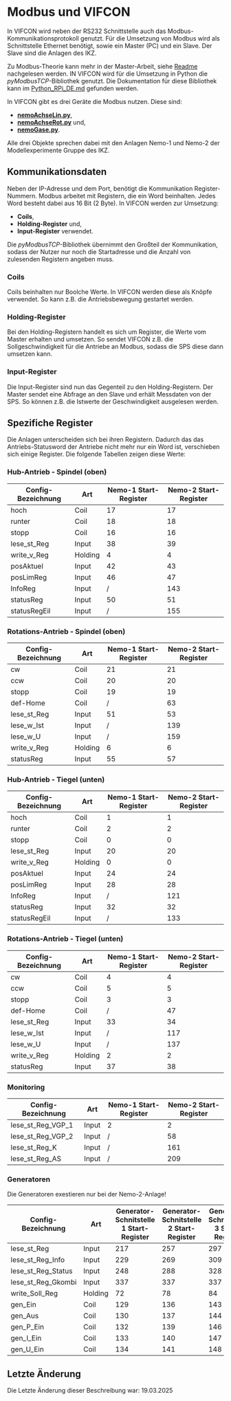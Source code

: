 # Modbus und VIFCON

In VIFCON wird neben der RS232 Schnittstelle auch das Modbus-Kommunikationsprotokoll genutzt. Für die Umsetzung von Modbus wird als Schnittstelle Ethernet benötigt, sowie ein Master (PC) und ein Slave. Der Slave sind die Anlagen des IKZ. 

Zu Modbus-Theorie kann mehr in der Master-Arbeit, siehe [Readme](Readme_DE.md) nachgelesen werden. IN VIFCON wird für die Umsetzung in Python die *pyModbusTCP*-Bibliothek genutzt. Die Dokumentation für diese Bibliothek kann im [Python_RPi_DE.md](Python_RPi_DE.md) gefunden werden.

In VIFCON gibt es drei Geräte die Modbus nutzen. Diese sind:

- [**nemoAchseLin.py**](../vifcon/devices/nemoAchseLin.py),
- [**nemoAchseRot.py**](../vifcon/devices/nemoAchseRot.py) und,
- [**nemoGase.py**](../vifcon/devices/nemoGase.py).

Alle drei Objekte sprechen dabei mit den Anlagen Nemo-1 und Nemo-2 der Modellexperimente Gruppe des IKZ. 

## Kommunikationsdaten

Neben der IP-Adresse und dem Port, benötigt die Kommunikation Register-Nummern. Modbus arbeitet mit Registern, die ein Word beinhalten. Jedes Word besteht dabei aus 16 Bit (2 Byte). In VIFCON werden zur Umsetzung:

- **Coils**,
- **Holding-Register** und,
- **Input-Register** verwendet.

Die *pyModbusTCP*-Bibliothek übernimmt den Großteil der Kommunikation, sodass der Nutzer nur noch die Startadresse und die Anzahl von zulesenden Registern angeben muss.

### Coils

Coils beinhalten nur Boolche Werte. In VIFCON werden diese als Knöpfe verwendet. So kann z.B. die Antriebsbewegung gestartet werden. 

### Holding-Register

Bei den Holding-Registern handelt es sich um Register, die Werte vom Master erhalten und umsetzen. So sendet VIFCON z.B. die Sollgeschwindigkeit für die Antriebe an Modbus, sodass die SPS diese dann umsetzen kann.

### Input-Register 

Die Input-Register sind nun das Gegenteil zu den Holding-Registern. Der Master sendet eine Abfrage an den Slave und erhält Messdaten von der SPS. So können z.B. die Istwerte der Geschwindigkeit ausgelesen werden. 

## Spezifiche Register

Die Anlagen unterscheiden sich bei ihren Registern. Dadurch das das Antriebs-Statusword der Antriebe nicht mehr nur ein Word ist, verschieben sich einige Register. Die folgende Tabellen zeigen diese Werte:

### Hub-Antrieb - Spindel (oben)

Config-Bezeichnung |  Art | Nemo-1 Start-Register | Nemo-2 Start-Register
--- | --- | --- | --- 
hoch        | Coil    | 17 |  17
runter      | Coil    | 18 |  18
stopp       | Coil    | 16 |  16
lese_st_Reg | Input   | 38 |  39
write_v_Reg | Holding |  4 |   4
posAktuel   | Input   | 42 |  43
posLimReg   | Input   | 46 |  47
InfoReg     | Input   |  / | 143
statusReg   | Input   | 50 |  51
statusRegEil| Input   |  / | 155

### Rotations-Antrieb - Spindel (oben)

Config-Bezeichnung |  Art | Nemo-1 Start-Register | Nemo-2 Start-Register
--- | --- | --- | --- 
cw          | Coil    | 21 |  21
ccw         | Coil    | 20 |  20
stopp       | Coil    | 19 |  19
def-Home    | Coil    |  / |  63
lese_st_Reg | Input   | 51 |  53
lese_w_Ist  | Input   |  / | 139
lese_w_U    | Input   |  / | 159
write_v_Reg | Holding |  6 |   6
statusReg   | Input   | 55 |  57

### Hub-Antrieb - Tiegel (unten)

Config-Bezeichnung |  Art | Nemo-1 Start-Register | Nemo-2 Start-Register
--- | --- | --- | --- 
hoch        | Coil    |  1 |   1
runter      | Coil    |  2 |   2
stopp       | Coil    |  0 |   0
lese_st_Reg | Input   | 20 |  20
write_v_Reg | Holding |  0 |   0
posAktuel   | Input   | 24 |  24
posLimReg   | Input   | 28 |  28
InfoReg     | Input   |  / | 121
statusReg   | Input   | 32 |  32
statusRegEil| Input   |  / | 133

### Rotations-Antrieb - Tiegel (unten)

Config-Bezeichnung |  Art | Nemo-1 Start-Register | Nemo-2 Start-Register
--- | --- | --- | --- 
cw          | Coil    |  4 |   4
ccw         | Coil    |  5 |   5
stopp       | Coil    |  3 |   3
def-Home    | Coil    |  / |  47
lese_st_Reg | Input   | 33 |  34 
lese_w_Ist  | Input   |  / | 117
lese_w_U    | Input   |  / | 137
write_v_Reg | Holding |  2 |   2
statusReg   | Input   | 37 |  38  

### Monitoring

Config-Bezeichnung |  Art | Nemo-1 Start-Register | Nemo-2 Start-Register
--- | --- | --- | --- 
lese_st_Reg_VGP_1   | Input | 2 |   2
lese_st_Reg_VGP_2   | Input | / |  58
lese_st_Reg_K       | Input | / | 161
lese_st_Reg_AS      | Input | / | 209

### Generatoren

Die Generatoren exestieren nur bei der Nemo-2-Anlage!

Config-Bezeichnung |  Art | Generator-Schnitstelle 1 Start-Register | Generator-Schnitstelle 2 Start-Register | Generator-Schnitstelle 3 Start-Register
--- | --- | --- | --- | ---
lese_st_Reg         | Input   | 217 | 257 | 297
lese_st_Reg_Info    | Input   | 229 | 269 | 309
lese_st_Reg_Status  | Input   | 248 | 288 | 328
lese_st_Reg_Gkombi  | Input   | 337 | 337 | 337
write_Soll_Reg      | Holding |  72 |  78 |  84
gen_Ein             | Coil    | 129 | 136 | 143
gen_Aus             | Coil    | 130 | 137 | 144
gen_P_Ein           | Coil    | 132 | 139 | 146
gen_I_Ein           | Coil    | 133 | 140 | 147
gen_U_Ein           | Coil    | 134 | 141 | 148


## Letzte Änderung

Die Letzte Änderung dieser Beschreibung war: 19.03.2025